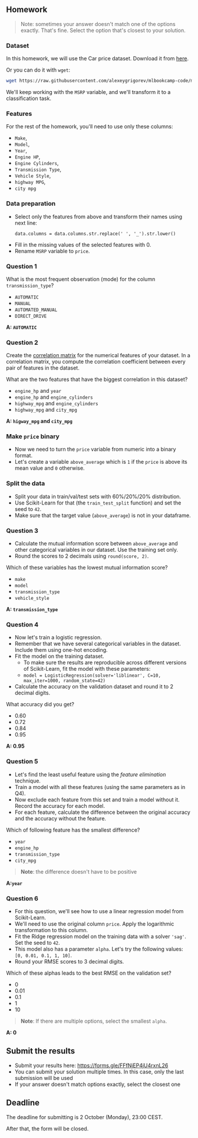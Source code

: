## Homework

> Note: sometimes your answer doesn't match one of the options exactly. That's fine. 
Select the option that's closest to your solution.

### Dataset

In this homework, we will use the Car price dataset. Download it from [here](https://raw.githubusercontent.com/alexeygrigorev/mlbookcamp-code/master/chapter-02-car-price/data.csv).

Or you can do it with `wget`:

```bash
wget https://raw.githubusercontent.com/alexeygrigorev/mlbookcamp-code/master/chapter-02-car-price/data.csv
```

We'll keep working with the `MSRP` variable, and we'll transform it to a classification task. 

### Features

For the rest of the homework, you'll need to use only these columns:

* `Make`,
* `Model`,
* `Year`,
* `Engine HP`,
* `Engine Cylinders`,
* `Transmission Type`,
* `Vehicle Style`,
* `highway MPG`,
* `city mpg`

### Data preparation

* Select only the features from above and transform their names using next line:
  ```
  data.columns = data.columns.str.replace(' ', '_').str.lower()
  ```
* Fill in the missing values of the selected features with 0.
* Rename `MSRP` variable to `price`.

### Question 1

What is the most frequent observation (mode) for the column `transmission_type`?

- `AUTOMATIC`
- `MANUAL`
- `AUTOMATED_MANUAL`
- `DIRECT_DRIVE`

**A: `AUTOMATIC`**


### Question 2

Create the [correlation matrix](https://www.google.com/search?q=correlation+matrix) for the numerical features of your dataset. 
In a correlation matrix, you compute the correlation coefficient between every pair of features in the dataset.

What are the two features that have the biggest correlation in this dataset?

- `engine_hp` and `year`
- `engine_hp` and `engine_cylinders`
- `highway_mpg` and `engine_cylinders`
- `highway_mpg` and `city_mpg`

**A: `higway_mpg` and `city_mpg`**


### Make `price` binary

* Now we need to turn the `price` variable from numeric into a binary format.
* Let's create a variable `above_average` which is `1` if the `price` is above its mean value and `0` otherwise.

### Split the data

* Split your data in train/val/test sets with 60%/20%/20% distribution.
* Use Scikit-Learn for that (the `train_test_split` function) and set the seed to `42`.
* Make sure that the target value (`above_average`) is not in your dataframe.

### Question 3

* Calculate the mutual information score between `above_average` and other categorical variables in our dataset. 
  Use the training set only.
* Round the scores to 2 decimals using `round(score, 2)`.

Which of these variables has the lowest mutual information score?
  
- `make`
- `model`
- `transmission_type`
- `vehicle_style`

**A: `transmission_type`**


### Question 4

* Now let's train a logistic regression.
* Remember that we have several categorical variables in the dataset. Include them using one-hot encoding.
* Fit the model on the training dataset.
    - To make sure the results are reproducible across different versions of Scikit-Learn, fit the model with these parameters:
    - `model = LogisticRegression(solver='liblinear', C=10, max_iter=1000, random_state=42)`
* Calculate the accuracy on the validation dataset and round it to 2 decimal digits.

What accuracy did you get?

- 0.60
- 0.72
- 0.84
- 0.95

**A: 0.95**


### Question 5 

* Let's find the least useful feature using the *feature elimination* technique.
* Train a model with all these features (using the same parameters as in Q4).
* Now exclude each feature from this set and train a model without it. Record the accuracy for each model.
* For each feature, calculate the difference between the original accuracy and the accuracy without the feature. 

Which of following feature has the smallest difference?

- `year`
- `engine_hp`
- `transmission_type`
- `city_mpg`

> **Note**: the difference doesn't have to be positive

**A:`year`**


### Question 6

* For this question, we'll see how to use a linear regression model from Scikit-Learn.
* We'll need to use the original column `price`. Apply the logarithmic transformation to this column.
* Fit the Ridge regression model on the training data with a solver `'sag'`. Set the seed to `42`.
* This model also has a parameter `alpha`. Let's try the following values: `[0, 0.01, 0.1, 1, 10]`.
* Round your RMSE scores to 3 decimal digits.

Which of these alphas leads to the best RMSE on the validation set?

- 0
- 0.01
- 0.1
- 1
- 10

> **Note**: If there are multiple options, select the smallest `alpha`.

**A: 0**


## Submit the results

* Submit your results here: https://forms.gle/FFfNjEP4jU4rxnL26
* You can submit your solution multiple times. In this case, only the last submission will be used 
* If your answer doesn't match options exactly, select the closest one


## Deadline

The deadline for submitting is 2 October (Monday), 23:00 CEST.

After that, the form will be closed.